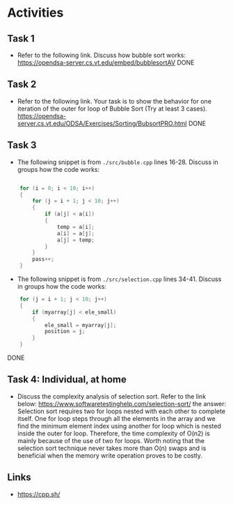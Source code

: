 # Activities

## Task 1

- Refer to the following link. Discuss how bubble sort works:
  https://opendsa-server.cs.vt.edu/embed/bubblesortAV
  DONE

## Task 2

- Refer to the following link. Your task is to show the behavior for one iteration of the outer for loop of Bubble Sort (Try at least 3 cases).
  https://opendsa-server.cs.vt.edu/ODSA/Exercises/Sorting/BubsortPRO.html
  DONE

## Task 3

- The following snippet is from `./src/bubble.cpp` lines 16-28. Discuss in groups how the code works:

```cpp

    for (i = 0; i < 10; i++)
    {
        for (j = i + 1; j < 10; j++)
        {
            if (a[j] < a[i])
            {
                temp = a[i];
                a[i] = a[j];
                a[j] = temp;
            }
        }
        pass++;
    }
```

- The following snippet is from `./src/selection.cpp` lines 34-41. Discuss in groups how the code works:

```cpp
    for (j = i + 1; j < 10; j++)
    {
        if (myarray[j] < ele_small)
        {
            ele_small = myarray[j];
            position = j;
        }
    }
```

DONE

## Task 4: Individual, at home

- Discuss the complexity analysis of selection sort. Refer to the link below:
  https://www.softwaretestinghelp.com/selection-sort/
  the answer:
  Selection sort requires two for loops nested with each other to complete itself. One for loop steps through all the elements in the array and we find the minimum element index using another for loop which is nested inside the outer for loop.
  Therefore, the time complexity of O(n2) is mainly because of the use of two for loops. Worth noting that the selection sort technique never takes more than O(n) swaps and is beneficial when the memory write operation proves to be costly.

## Links

- https://cpp.sh/
